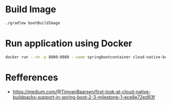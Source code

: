 # Build Image

```sh
./gradlew bootBuildImage
```

# Run application using Docker

```sh
docker run --rm -p 8080:8080 --name springbootcontainer cloud-native-buildpacks-sample:0.0.1-SNAPSHOT
```

# Refferences

- https://medium.com/@TimvanBaarsen/first-look-at-cloud-native-buildpacks-support-in-spring-boot-2-3-milestone-1-ece8e72ed93f